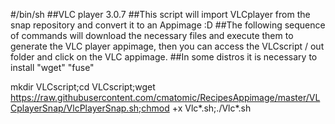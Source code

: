 #/bin/sh
##VLC player 3.0.7
##This script will import VLCplayer from the snap repository and convert it to an Appimage :D
##The following sequence of commands will download the necessary files and execute them to generate the VLC player appimage, then you can access the VLCscript / out folder and click on the VLC appimage.
##In some distros it is necessary to install  "wget" "fuse"

mkdir VLCscript;cd VLCscript;wget https://raw.githubusercontent.com/cmatomic/RecipesAppimage/master/VLCplayerSnap/VlcPlayerSnap.sh;chmod +x Vlc*.sh;./Vlc*.sh
